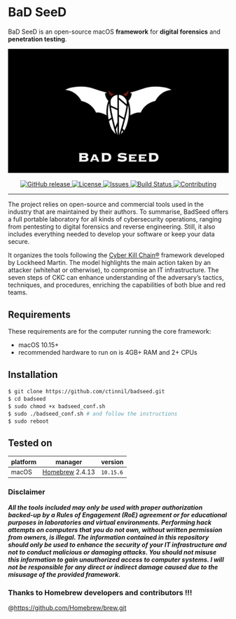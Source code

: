 # BaD SeeD

BaD SeeD is an open-source macOS **framework** for **digital forensics** and **penetration testing**.

![BaD SeeD](https://github.com/ctinnil/badseed/blob/master/res/logo.001.png?raw=true)

<p align="center">
  <a href="https://github.com/ctinnil/badseed/blob/master/releases">
      <img src="https://img.shields.io/github/release/ctinnil/badseed.svg?style=flat-square" alt="GitHub release">
  </a>
  <a href="https://github.com/ctinnil/badseed/blob/master/LICENSE">
      <img src="https://img.shields.io/badge/license-GPLv3-blue.svg?style=flat-square" alt="License">
  </a>
  <a href="https://github.com/ctinnil/badseed/issues">
    <img src="https://img.shields.io/github/issues/ctinnil/badseed.svg?style=flat-square" alt="Issues">
  </a>
  <a href="https://github.com/ctinnil/badseed/">
      <img src="https://img.shields.io/travis/ctinnil/badseedX/master.svg?style=flat-square" alt="Build Status">
  </a>
  <a href="https://github.com/ctinnil/badseed/blob/master/CONTRIBUTING.md">
      <img src="https://img.shields.io/badge/contributions-welcome-brightgreen.svg?style=flat-square" alt="Contributing">
  </a>
</p>

---

The project relies on open-source and commercial tools used in the industry that are maintained by their authors. To summarise, BadSeed offers a full portable laboratory for all kinds of cybersecurity operations, ranging from pentesting to digital forensics and reverse engineering. Still, it also includes everything needed to develop your software or keep your data secure.

It organizes the tools following the [Cyber Kill Chain®](https://www.lockheedmartin.com/en-us/capabilities/cyber/cyber-kill-chain.html) framework developed by Lockheed Martin. The model highlights the main action taken by an attacker (whitehat or otherwise), to compromise an IT infrastructure. The seven steps of CKC can enhance understanding of the adversary’s tactics, techniques, and procedures, enriching the capabilities of both blue and red teams.

Requirements 
-----
These requirements are for the computer running the core framework:
* macOS 10.15+ 
* recommended hardware to run on is 4GB+ RAM and 2+ CPUs

Installation 
-----

``` sh
$ git clone https://github.com/ctinnil/badseed.git
$ cd badseed
$ sudo chmod +x badseed_conf.sh
$ sudo ./badseed_conf.sh # and follow the instructions 
$ sudo reboot
```

Tested on
-----

platform | manager | version  
---------|---------|---------------
macOS | [Homebrew](https://docs.brew.sh/Installation) 2.4.13| `10.15.6`

### Disclaimer 

***All the tools included may only be used with proper authorization backed-up by a Rules of Engagement (RoE) agreement or for educational purposes in laboratories and virtual environments. Performing hack attempts on computers that you do not own, without written permission from owners, is illegal. The information contained in this repository should only be used to enhance the security of your IT infrastructure and not to conduct malicious or damaging attacks. You should not misuse this information to gain unauthorized access to computer systems. I will not be responsible for any direct or indirect damage caused due to the misusage of the provided framework.***

### Thanks to Homebrew developers and contributors !!!
@https://github.com/Homebrew/brew.git
